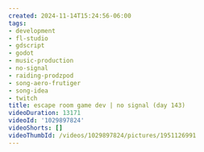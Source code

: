 ```yaml
---
created: 2024-11-14T15:24:56-06:00
tags:
- development
- fl-studio
- gdscript
- godot
- music-production
- no-signal
- raiding-prodzpod
- song-aero-frutiger
- song-idea
- twitch
title: escape room game dev | no signal (day 143)
videoDuration: 13171
videoId: '1029897824'
videoShorts: []
videoThumbId: /videos/1029897824/pictures/1951126991
---
```

